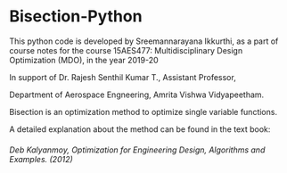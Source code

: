 # Bisection-Python
This python code is developed by Sreemannarayana Ikkurthi,
as a part of course notes for the course 15AES477: Multidisciplinary Design Optimization (MDO), in the year 2019-20

In support of Dr. Rajesh Senthil Kumar T.,
Assistant Professor, 

Department of Aerospace Engneering, Amrita Vishwa Vidyapeetham.

Bisection is an optimization method to optimize single variable functions.

A detailed explanation about the method can be found in the text book:
###### *Deb Kalyanmoy, Optimization for Engineering Design, Algorithms and Examples. (2012)*
